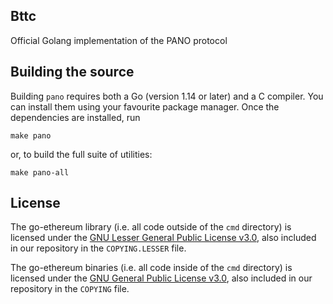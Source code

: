 ## Bttc

Official Golang implementation of the PANO protocol

## Building the source

Building `pano` requires both a Go (version 1.14 or later) and a C compiler. You can install
them using your favourite package manager. Once the dependencies are installed, run

```shell
make pano
```

or, to build the full suite of utilities:

```shell
make pano-all
```

## License

The go-ethereum library (i.e. all code outside of the `cmd` directory) is licensed under the
[GNU Lesser General Public License v3.0](https://www.gnu.org/licenses/lgpl-3.0.en.html),
also included in our repository in the `COPYING.LESSER` file.

The go-ethereum binaries (i.e. all code inside of the `cmd` directory) is licensed under the
[GNU General Public License v3.0](https://www.gnu.org/licenses/gpl-3.0.en.html), also
included in our repository in the `COPYING` file.
